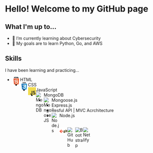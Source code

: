 # Hello! Welcome to my GitHub page

## What I'm up to...

- 🌱 I’m currently learning about Cybersecurity 
- 🥅 My goals are to learn Python, Go, and AWS

## Skills

I have been learning and practicing... 

- HTML <img align="left" alt="HTML5" width="26px" src="https://raw.githubusercontent.com/github/explore/80688e429a7d4ef2fca1e82350fe8e3517d3494d/topics/html/html.png" />
- CSS <img align="left" alt="CSS3" width="26px" src="https://raw.githubusercontent.com/github/explore/80688e429a7d4ef2fca1e82350fe8e3517d3494d/topics/css/css.png" />
- JavaScript <img align="left" alt="JavaScript" width="26px" src="https://raw.githubusercontent.com/github/explore/80688e429a7d4ef2fca1e82350fe8e3517d3494d/topics/javascript/javascript.png" />
- MongoDB <img align="left" alt="MongoDB" width="26px" src="https://img.icons8.com/color/50/000000/mongodb.png" />
- Mongoose.js <img align="left" alt="Mongoose JS" width="26px" src="https://avatars.githubusercontent.com/u/7552965?s=280&v=4" />
- Express.js
- Resful API | MVC Acrchitecture
- Node.js <img align="left" alt="Node.js" width="26px" src="https://img.icons8.com/fluency/344/node-js.png" />

<br />






<img align="left" alt="Git" width="26px" src="https://raw.githubusercontent.com/github/explore/80688e429a7d4ef2fca1e82350fe8e3517d3494d/topics/git/git.png" />

<img align="left" alt="GitHub" width="26px" src="https://img.icons8.com/color-glass/48/000000/github.png" />

<img align="left" alt="Bootstrap" width="26px" src="https://img.icons8.com/color/344/bootstrap.png" />

<img align="left" alt="Netlify" width="26px" src="https://img.icons8.com/external-tal-revivo-shadow-tal-revivo/344/external-netlify-a-cloud-computing-company-that-offers-hosting-and-serverless-backend-services-for-static-websites-logo-shadow-tal-revivo.png" />





<br/>


<!--
- 🔭 I’m currently working on ...
- 🌱 I’m currently learning ...
- 👯 I’m looking to collaborate on ...
- 🤔 I’m looking for help with ...
- 💬 Ask me about ...
- 📫 How to reach me: ...
- 😄 Pronouns: ...
- ⚡ Fun fact: ...

- Git
- GitHub
- WSL
- Bash
- VSCode
- Agile | SCRUM methodology
-->
